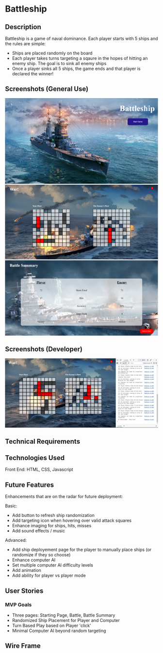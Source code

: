 # Battleship

## Description
Battleship is a game of naval dominance.  Each player starts with 5 ships and the rules are simple: 
- Ships are placed randomly on the board
- Each player takes turns targeting a sqaure in the hopes of hitting an enemy ship.  The goal is to sink all enemy ships 
- Once a player sinks all 5 ships, the game ends and that player is declared the winner!

## Screenshots (General Use)
![Battleship Homepage](./README%20Screenshots/Homepage_Screenshot_01.png "Battleship Home Page")
![Battle](./README%20Screenshots/Battle_Screenshot_01.png "Battle!")
![Battle Summary](./README%20Screenshots/Battle_Summary_Screenshot_01.png "Battle Summary")

## Screenshots (Developer)
![Gameplay Screenshot DEV](./README%20Screenshots/Battle_Screenshot_DEV_02.png "Gameplay Screenshot (Developer)")

## Technical Requirements




## Technologies Used
Front End: HTML, CSS, Javascript

## Future Features
Enhancements that are on the radar for future deployment:

Basic:
- Add button to refresh ship randomization
- Add targeting icon when hovering over valid attack squares
- Enhance imaging for ships, hits, misses
- Add sound effects / music

Advanced:
- Add ship deployement page for the player to manually place ships (or randomize if they so choose)
- Enhance computer AI
- Set multiple computer AI difficulty levels
- Add animation
- Add ability for player vs player mode

## User Stories


### MVP Goals
- Three pages: Starting Page, Battle, Battle Summary
- Randomized Ship Placement for Player and Computer
- Turn Based Play based on Player 'click'
- Minimal Computer AI beyond random targeting

## Wire Frame


